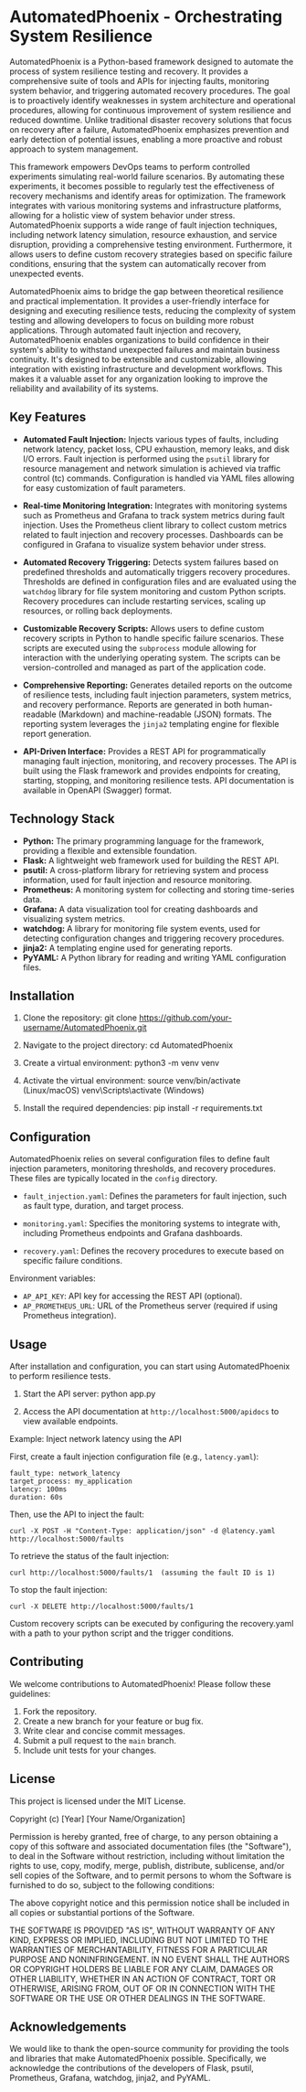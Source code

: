 # AutomatedPhoenix - Orchestrating System Resilience

AutomatedPhoenix is a Python-based framework designed to automate the process of system resilience testing and recovery. It provides a comprehensive suite of tools and APIs for injecting faults, monitoring system behavior, and triggering automated recovery procedures. The goal is to proactively identify weaknesses in system architecture and operational procedures, allowing for continuous improvement of system resilience and reduced downtime. Unlike traditional disaster recovery solutions that focus on recovery after a failure, AutomatedPhoenix emphasizes prevention and early detection of potential issues, enabling a more proactive and robust approach to system management.

This framework empowers DevOps teams to perform controlled experiments simulating real-world failure scenarios. By automating these experiments, it becomes possible to regularly test the effectiveness of recovery mechanisms and identify areas for optimization. The framework integrates with various monitoring systems and infrastructure platforms, allowing for a holistic view of system behavior under stress. AutomatedPhoenix supports a wide range of fault injection techniques, including network latency simulation, resource exhaustion, and service disruption, providing a comprehensive testing environment. Furthermore, it allows users to define custom recovery strategies based on specific failure conditions, ensuring that the system can automatically recover from unexpected events.

AutomatedPhoenix aims to bridge the gap between theoretical resilience and practical implementation. It provides a user-friendly interface for designing and executing resilience tests, reducing the complexity of system testing and allowing developers to focus on building more robust applications. Through automated fault injection and recovery, AutomatedPhoenix enables organizations to build confidence in their system's ability to withstand unexpected failures and maintain business continuity. It's designed to be extensible and customizable, allowing integration with existing infrastructure and development workflows. This makes it a valuable asset for any organization looking to improve the reliability and availability of its systems.

## Key Features

*   **Automated Fault Injection:** Injects various types of faults, including network latency, packet loss, CPU exhaustion, memory leaks, and disk I/O errors. Fault injection is performed using the `psutil` library for resource management and network simulation is achieved via traffic control (tc) commands. Configuration is handled via YAML files allowing for easy customization of fault parameters.

*   **Real-time Monitoring Integration:** Integrates with monitoring systems such as Prometheus and Grafana to track system metrics during fault injection. Uses the Prometheus client library to collect custom metrics related to fault injection and recovery processes. Dashboards can be configured in Grafana to visualize system behavior under stress.

*   **Automated Recovery Triggering:** Detects system failures based on predefined thresholds and automatically triggers recovery procedures. Thresholds are defined in configuration files and are evaluated using the `watchdog` library for file system monitoring and custom Python scripts. Recovery procedures can include restarting services, scaling up resources, or rolling back deployments.

*   **Customizable Recovery Scripts:** Allows users to define custom recovery scripts in Python to handle specific failure scenarios. These scripts are executed using the `subprocess` module allowing for interaction with the underlying operating system. The scripts can be version-controlled and managed as part of the application code.

*   **Comprehensive Reporting:** Generates detailed reports on the outcome of resilience tests, including fault injection parameters, system metrics, and recovery performance. Reports are generated in both human-readable (Markdown) and machine-readable (JSON) formats. The reporting system leverages the `jinja2` templating engine for flexible report generation.

*   **API-Driven Interface:** Provides a REST API for programmatically managing fault injection, monitoring, and recovery processes. The API is built using the Flask framework and provides endpoints for creating, starting, stopping, and monitoring resilience tests. API documentation is available in OpenAPI (Swagger) format.

## Technology Stack

*   **Python:** The primary programming language for the framework, providing a flexible and extensible foundation.
*   **Flask:** A lightweight web framework used for building the REST API.
*   **psutil:** A cross-platform library for retrieving system and process information, used for fault injection and resource monitoring.
*   **Prometheus:** A monitoring system for collecting and storing time-series data.
*   **Grafana:** A data visualization tool for creating dashboards and visualizing system metrics.
*   **watchdog:** A library for monitoring file system events, used for detecting configuration changes and triggering recovery procedures.
*   **jinja2:** A templating engine used for generating reports.
*   **PyYAML:** A Python library for reading and writing YAML configuration files.

## Installation

1.  Clone the repository:
    git clone https://github.com/your-username/AutomatedPhoenix.git

2.  Navigate to the project directory:
    cd AutomatedPhoenix

3.  Create a virtual environment:
    python3 -m venv venv

4.  Activate the virtual environment:
    source venv/bin/activate  (Linux/macOS)
    venv\Scripts\activate  (Windows)

5.  Install the required dependencies:
    pip install -r requirements.txt

## Configuration

AutomatedPhoenix relies on several configuration files to define fault injection parameters, monitoring thresholds, and recovery procedures. These files are typically located in the `config` directory.

*   `fault_injection.yaml`: Defines the parameters for fault injection, such as fault type, duration, and target process.

*   `monitoring.yaml`: Specifies the monitoring systems to integrate with, including Prometheus endpoints and Grafana dashboards.

*   `recovery.yaml`: Defines the recovery procedures to execute based on specific failure conditions.

Environment variables:

*   `AP_API_KEY`: API key for accessing the REST API (optional).
*   `AP_PROMETHEUS_URL`: URL of the Prometheus server (required if using Prometheus integration).

## Usage

After installation and configuration, you can start using AutomatedPhoenix to perform resilience tests.

1.  Start the API server:
    python app.py

2.  Access the API documentation at `http://localhost:5000/apidocs` to view available endpoints.

Example: Inject network latency using the API

First, create a fault injection configuration file (e.g., `latency.yaml`):

    fault_type: network_latency
    target_process: my_application
    latency: 100ms
    duration: 60s

Then, use the API to inject the fault:

    curl -X POST -H "Content-Type: application/json" -d @latency.yaml http://localhost:5000/faults

To retrieve the status of the fault injection:

    curl http://localhost:5000/faults/1  (assuming the fault ID is 1)

To stop the fault injection:

    curl -X DELETE http://localhost:5000/faults/1

Custom recovery scripts can be executed by configuring the recovery.yaml with a path to your python script and the trigger conditions.

## Contributing

We welcome contributions to AutomatedPhoenix! Please follow these guidelines:

1.  Fork the repository.
2.  Create a new branch for your feature or bug fix.
3.  Write clear and concise commit messages.
4.  Submit a pull request to the `main` branch.
5.  Include unit tests for your changes.

## License

This project is licensed under the MIT License.

Copyright (c) [Year] [Your Name/Organization]

Permission is hereby granted, free of charge, to any person obtaining a copy
of this software and associated documentation files (the "Software"), to deal
in the Software without restriction, including without limitation the rights
to use, copy, modify, merge, publish, distribute, sublicense, and/or sell
copies of the Software, and to permit persons to whom the Software is
furnished to do so, subject to the following conditions:

The above copyright notice and this permission notice shall be included in all
copies or substantial portions of the Software.

THE SOFTWARE IS PROVIDED "AS IS", WITHOUT WARRANTY OF ANY KIND, EXPRESS OR
IMPLIED, INCLUDING BUT NOT LIMITED TO THE WARRANTIES OF MERCHANTABILITY,
FITNESS FOR A PARTICULAR PURPOSE AND NONINFRINGEMENT. IN NO EVENT SHALL THE
AUTHORS OR COPYRIGHT HOLDERS BE LIABLE FOR ANY CLAIM, DAMAGES OR OTHER
LIABILITY, WHETHER IN AN ACTION OF CONTRACT, TORT OR OTHERWISE, ARISING FROM,
OUT OF OR IN CONNECTION WITH THE SOFTWARE OR THE USE OR OTHER DEALINGS IN THE
SOFTWARE.

## Acknowledgements

We would like to thank the open-source community for providing the tools and libraries that make AutomatedPhoenix possible. Specifically, we acknowledge the contributions of the developers of Flask, psutil, Prometheus, Grafana, watchdog, jinja2, and PyYAML.